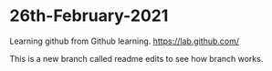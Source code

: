 # 26th-February-2021
Learning github from Github learning.
https://lab.github.com/

This is a new branch called readme edits to see how branch works.
